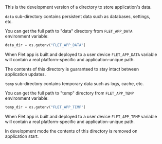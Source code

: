 This is the development version of a directory to store application's data.

`data` sub-directory contains persistent data such as databases, settings, etc.

You can get the full path to "data" directory from `FLET_APP_DATA` environment variable:

```py
data_dir = os.getenv("FLET_APP_DATA")
```

When Flet app is built and deployed to a user device `FLET_APP_DATA` variable will contain
a real platform-specific and application-unique path.

The contents of this directory is guaranteed to stay intact between application updates.

`temp` sub-directory contains temporary data such as logs, cache, etc.

You can get the full path to "temp" directory from `FLET_APP_TEMP` environment variable:

```py
temp_dir = os.getenv("FLET_APP_TEMP")
```

When Flet app is built and deployed to a user device `FLET_APP_TEMP` variable will contain
a real platform-specific and application-unique path.

In development mode the contents of this directory is removed on application start.